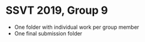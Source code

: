 # SSVT 2019, Group 9

- One folder with individual work per group member
- One final submission folder
